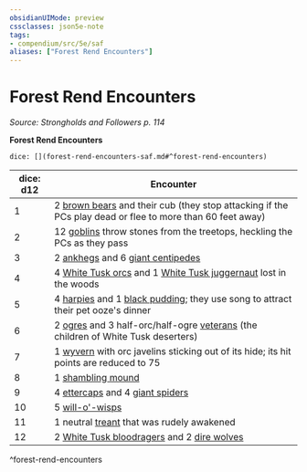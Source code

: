 ```yaml
---
obsidianUIMode: preview
cssclasses: json5e-note
tags:
- compendium/src/5e/saf
aliases: ["Forest Rend Encounters"]
---
```

# Forest Rend Encounters
*Source: Strongholds and Followers p. 114* 

**Forest Rend Encounters**

`dice: [](forest-rend-encounters-saf.md#^forest-rend-encounters)`

| dice: d12 | Encounter |
|-----------|-----------|
| 1 | 2 [brown bears](compendium/bestiary/beast/brown-bear.md) and their cub (they stop attacking if the PCs play dead or flee to more than 60 feet away) |
| 2 | 12 [goblins](compendium/bestiary/humanoid/goblin.md) throw stones from the treetops, heckling the PCs as they pass |
| 3 | 2 [ankhegs](compendium/bestiary/monstrosity/ankheg.md) and 6 [giant centipedes](compendium/bestiary/beast/giant-centipede.md) |
| 4 | 4 [White Tusk orcs](compendium/bestiary/humanoid/white-tusk-orc-saf.md) and 1 [White Tusk juggernaut](compendium/bestiary/humanoid/white-tusk-juggernaut-saf.md) lost in the woods |
| 5 | 4 [harpies](compendium/bestiary/monstrosity/harpy.md) and 1 [black pudding](compendium/bestiary/ooze/black-pudding.md); they use song to attract their pet ooze's dinner |
| 6 | 2 [ogres](compendium/bestiary/giant/ogre.md) and 3 half-orc/half-ogre [veterans](compendium/bestiary/humanoid/veteran.md) (the children of White Tusk deserters) |
| 7 | 1 [wyvern](compendium/bestiary/dragon/wyvern.md) with orc javelins sticking out of its hide; its hit points are reduced to 75 |
| 8 | 1 [shambling mound](compendium/bestiary/plant/shambling-mound.md) |
| 9 | 4 [ettercaps](compendium/bestiary/monstrosity/ettercap.md) and 4 [giant spiders](compendium/bestiary/beast/giant-spider.md) |
| 10 | 5 [will-o'-wisps](compendium/bestiary/undead/will-o-wisp.md) |
| 11 | 1 neutral [treant](compendium/bestiary/plant/treant.md) that was rudely awakened |
| 12 | 2 [White Tusk bloodragers](compendium/bestiary/humanoid/white-tusk-bloodrager-saf.md) and 2 [dire wolves](compendium/bestiary/beast/dire-wolf.md) |
^forest-rend-encounters